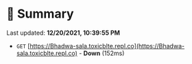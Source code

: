 # 📖 Summary
Last updated: **12/20/2021, 10:39:55 PM**

- `GET` [https://Bhadwa-sala.toxicblte.repl.co](https://Bhadwa-sala.toxicblte.repl.co) - **Down** (152ms)

